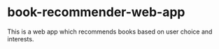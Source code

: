 # book-recommender-web-app
This is a web app which recommends books based on user choice and interests.
